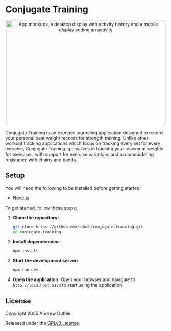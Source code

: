 # Conjugate Training

<p align="center">
  <img
    src="https://github.com/user-attachments/assets/ffac1a97-72bf-4fe8-a7dd-9c2c09b1ed37"
    width="500"
    height="328"
    alt="App mockups, a desktop display with activity history and a mobile display adding an activity">
</p>

Conjugate Training is an exercise journaling application designed to record your personal best weight records for strength training. Unlike other workout tracking applications which focus on tracking every set for every exercise, Conjugate Training specializes in tracking your maximum weights for exercises, with support for exercise variations and accommodating resistance with chains and bands.

## Setup

You will need the following to be installed before getting started:

- [Node.js](https://nodejs.org/en)

To get started, follow these steps:

1. **Clone the repository:**

   ```sh
   git clone https://github.com/aduth/conjugate.training.git
   cd conjugate.training
   ```

2. **Install dependencies:**

   ```sh
   npm install
   ```

3. **Start the development server:**

   ```sh
   npm run dev
   ```

4. **Open the application:** Open your browser and navigate to `http://localhost:5173` to start using the application.

## License

Copyright 2025 Andrew Duthie

Released under the [GPLv3 License](https://opensource.org/license/gpl-3-0).
